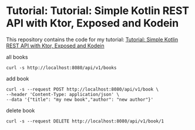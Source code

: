 # Tutorial: Tutorial: Simple Kotlin REST API with Ktor, Exposed and Kodein

This repository contains the code for my tutorial: [Tutorial: Simple Kotlin REST API with Ktor, Exposed and Kodein](https://stefangaller.at/app-development/backend/ktor-rest-api-exposed/)

all books
```shell
curl -s http://localhost:8080/api/v1/books
```

add book
```shell
curl -s --request POST http://localhost:8080/api/v1/book \
--header 'Content-Type: application/json' \
--data '{"title": "my new book","author": "new author"}'
```

delete book
```shell
curl -s --request DELETE http://localhost:8080/api/v1/book/1
```